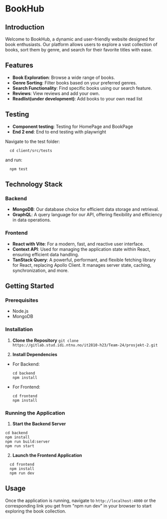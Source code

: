 # BookHub

## Introduction

Welcome to BookHub, a dynamic and user-friendly website designed for book enthusiasts. Our platform allows users to explore a vast collection of books, sort them by genre, and search for their favorite titles with ease.

## Features

- **Book Exploration**: Browse a wide range of books.
- **Genre Sorting**: Filter books based on your preferred genres.
- **Search Functionality**: Find specific books using our search feature.
- **Reviews**: View reviews and add your own.
- **Readlist(under development)**: Add books to your own read list

## Testing

- **Component testing**: Testing for HomePage and BookPage
- **End 2 end**: End to end testing with playwright

Navigate to the test folder:

```
  cd client/src/tests
```
and run:
```
  npm test
```
## Technology Stack

### Backend

- **MongoDB**: Our database choice for efficient data storage and retrieval.
- **GraphQL**: A query language for our API, offering flexibility and efficiency in data operations.

### Frontend

- **React with Vite**: For a modern, fast, and reactive user interface.
- **Context API**: Used for managing the application state within React, ensuring efficient data handling.
- **TanStack Query**: A powerful, performant, and flexible fetching library for React, replacing Apollo Client. It manages server state, caching, synchronization, and more.

## Getting Started

### Prerequisites

- Node.js
- MongoDB

### Installation

1. **Clone the Repository**
`git clone https://gitlab.stud.idi.ntnu.no/it2810-h23/Team-24/prosjekt-2.git`

2. **Install Dependencies**
- For Backend:
  ```
  cd backend
  npm install
  ```
- For Frontend:
  ```
  cd frontend
  npm install
  ```

### Running the Application

1. **Start the Backend Server**
  ```
  cd backend
  npm install
  npm run build:server
  npm run start
  ```
2. **Launch the Frontend Application**
```
  cd frontend
  npm install
  npm run dev
  ```

## Usage

Once the application is running, navigate to `http://localhost:4000` or the corresponding link you get from "npm run dev" in your browser to start exploring the book collection.

